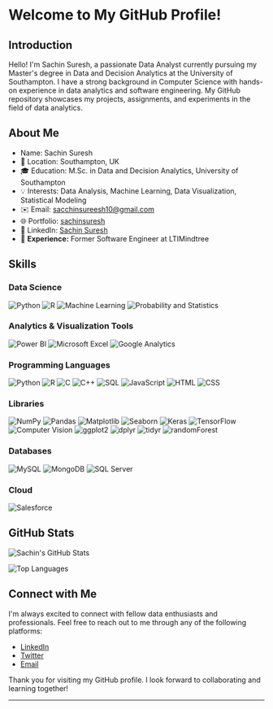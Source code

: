 # Welcome to My GitHub Profile!

## Introduction

Hello! I'm Sachin Suresh, a passionate Data Analyst currently pursuing my Master's degree in Data and Decision Analytics at the University of Southampton. I have a strong background in Computer Science with hands-on experience in data analytics and software engineering. My GitHub repository showcases my projects, assignments, and experiments in the field of data analytics.

## About Me

+ Name: Sachin Suresh
+ 📍 Location: Southampton, UK
+ 🎓 Education: M.Sc. in Data and Decision Analytics, University of Southampton
+ 💡 Interests: Data Analysis, Machine Learning, Data Visualization, Statistical Modeling
+ ✉️ Email: [sacchinsureesh10@gmail.com](mailto:sacchinsureesh10@gmail.com)
+ 🌐 Portfolio: [sachinsuresh](https://github.com/sachinsuresh10)
+ 🔗 LinkedIn: [Sachin Suresh](https://www.linkedin.com/in/sachin-suresh10/)
+ 💼 **Experience:** Former Software Engineer at LTIMindtree

## Skills

### Data Science
![Python](https://img.shields.io/badge/-Python-3776AB?logo=python&logoColor=white&style=flat)
![R](https://img.shields.io/badge/-R-276DC3?logo=r&logoColor=white&style=flat)
![Machine Learning](https://img.shields.io/badge/-Machine%20Learning-00BCD4?style=flat)
![Probability and Statistics](https://img.shields.io/badge/-Probability%20%26%20Statistics-3E4EB8?style=flat)

### Analytics & Visualization Tools
![Power BI](https://img.shields.io/badge/-Power%20BI-F2C811?logo=power-bi&logoColor=black&style=flat)
![Microsoft Excel](https://img.shields.io/badge/-Microsoft%20Excel-217346?logo=microsoft-excel&logoColor=white&style=flat)
![Google Analytics](https://img.shields.io/badge/-Google%20Analytics-E37400?logo=google-analytics&logoColor=white&style=flat)

### Programming Languages
![Python](https://img.shields.io/badge/-Python-3776AB?logo=python&logoColor=white&style=flat)
![R](https://img.shields.io/badge/-R-276DC3?logo=r&logoColor=white&style=flat)
![C](https://img.shields.io/badge/-C-A8B9CC?logo=c&logoColor=white&style=flat)
![C++](https://img.shields.io/badge/-C++-00599C?logo=cplusplus&logoColor=white&style=flat)
![SQL](https://img.shields.io/badge/-SQL-4479A1?logo=postgresql&logoColor=white&style=flat)
![JavaScript](https://img.shields.io/badge/-JavaScript-F7DF1E?logo=javascript&logoColor=black&style=flat)
![HTML](https://img.shields.io/badge/-HTML-E34F26?logo=html5&logoColor=white&style=flat)
![CSS](https://img.shields.io/badge/-CSS-1572B6?logo=css3&logoColor=white&style=flat)

### Libraries
![NumPy](https://img.shields.io/badge/-NumPy-013243?logo=numpy&logoColor=white&style=flat)
![Pandas](https://img.shields.io/badge/-Pandas-150458?logo=pandas&logoColor=white&style=flat)
![Matplotlib](https://img.shields.io/badge/-Matplotlib-007ACC?logo=python&logoColor=white&style=flat)
![Seaborn](https://img.shields.io/badge/-Seaborn-3776AB?logo=python&logoColor=white&style=flat)
![Keras](https://img.shields.io/badge/-Keras-D00000?logo=keras&logoColor=white&style=flat)
![TensorFlow](https://img.shields.io/badge/-TensorFlow-FF6F00?logo=tensorflow&logoColor=white&style=flat)
![Computer Vision](https://img.shields.io/badge/-Computer%20Vision-00599C?logo=opencv&logoColor=white&style=flat)
![ggplot2](https://img.shields.io/badge/-ggplot2-276DC3?logo=r&logoColor=white&style=flat)
![dplyr](https://img.shields.io/badge/-dplyr-276DC3?logo=r&logoColor=white&style=flat)
![tidyr](https://img.shields.io/badge/-tidyr-276DC3?logo=r&logoColor=white&style=flat)
![randomForest](https://img.shields.io/badge/-randomForest-276DC3?logo=r&logoColor=white&style=flat)

### Databases
![MySQL](https://img.shields.io/badge/-MySQL-4479A1?logo=mysql&logoColor=white&style=flat)
![MongoDB](https://img.shields.io/badge/-MongoDB-47A248?logo=mongodb&logoColor=white&style=flat)
![SQL Server](https://img.shields.io/badge/-SQL%20Server-CC2927?logo=microsoft-sql-server&logoColor=white&style=flat)

### Cloud
![Salesforce](https://img.shields.io/badge/-Salesforce-00A1E0?logo=salesforce&logoColor=white&style=flat)


## GitHub Stats

![Sachin's GitHub Stats](https://github-readme-stats.vercel.app/api?username=sachinsuresh10&show_icons=true&theme=radical)

![Top Languages](https://github-readme-stats.vercel.app/api/top-langs/?username=sachinsuresh10&layout=compact&theme=radical)

## Connect with Me

I'm always excited to connect with fellow data enthusiasts and professionals. Feel free to reach out to me through any of the following platforms:

- [LinkedIn](https://www.linkedin.com/in/sachin-suresh10/)
- [Twitter](https://twitter.com/yourprofile)
- [Email](mailto:sacchinsureesh10@gmail.com)

Thank you for visiting my GitHub profile. I look forward to collaborating and learning together!

---

